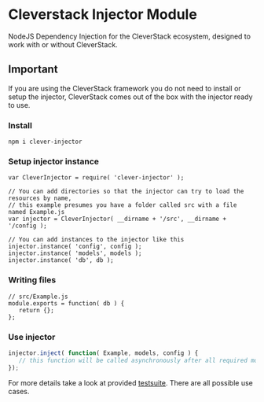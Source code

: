 # Cleverstack Injector Module
NodeJS Dependency Injection for the CleverStack ecosystem, designed to work with or without CleverStack.

## Important
If you are using the CleverStack framework you do not need to install or setup the injector, CleverStack comes out of the box with the injector ready to use.

### Install 
```
npm i clever-injector
```

### Setup injector instance
```
var CleverInjector = require( 'clever-injector' );

// You can add directories so that the injector can try to load the resources by name,
// this example presumes you have a folder called src with a file named Example.js
var injector = CleverInjector( __dirname + '/src', __dirname + '/config );

// You can add instances to the injector like this
injector.instance( 'config', config );
injector.instance( 'models', models );
injector.instance( 'db', db );
```

### Writing files
```
// src/Example.js
module.exports = function( db ) {
   return {};
};
```
### Use injector
```js
injector.inject( function( Example, models, config ) {
   // this function will be called asynchronously after all required modules are initialized and/or loaded.
});
```

For more details take a look at provided [testsuite](test/test.injector.js).
There are all possible use cases.
